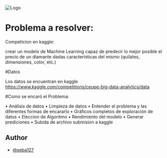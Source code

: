 
![Logo](https://zeeshanusmani.com/wp-content/uploads/2019/10/Kaggle3.png)


# Problema a resolver:

Competicion en kaggle:

crear un modelo de Machine Learning capaz de predecir lo mejor posible el precio de un diamante dadas características del mismo (quilates, dimensiones, color, etc.)

#Datos

Los datos se encuentran en kaggle
https://www.kaggle.com/competitions/ceupe-big-data-analytics/data

#Como se encaró el Problema:

•	Análisis de datos
•	Limpieza de datos
•	Entender el problema y las diferentes formas de encararlo
•	Gráficos completos de exploración de datos
•	Eleccion de Algoritmo
•	Rendimiento del modelo
•	Generar prediciones
•	Subida de archivo submision a kaggle


## Author

- [@seba127](https://www.github.com/seba127)


